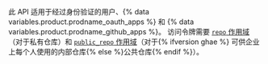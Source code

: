 此 API 适用于经过身份验证的用户、{% data variables.product.prodname_oauth_apps %} 和 {% data variables.product.prodname_github_apps %}。 访问令牌需要 [`repo` 作用域](/apps/building-oauth-apps/understanding-scopes-for-oauth-apps/#available-scopes)（对于私有仓库）和 [`public_repo` 作用域](/apps/building-oauth-apps/understanding-scopes-for-oauth-apps/#available-scopes)（对于{% ifversion ghae %} 可供企业上每个人使用的内部仓库{% else %}公共仓库{% endif %}）。
